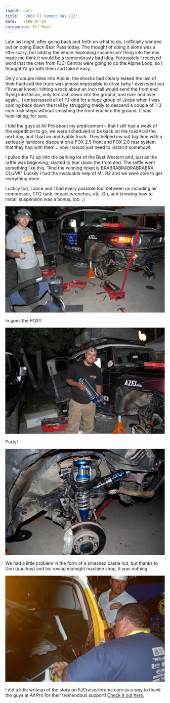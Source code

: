 ```yaml
---
layout: post
title:  "2008 FJ Summit Day III"
date:   2008-07-19
categories: Off-Road
---
```


Late last night, after going back and forth on what to do, I officially wimped out on doing Black Bear Pass today. The thought of doing it alone was a little scary, but adding the whole ‘exploding suspension’ thing into the mix made me think it would be a tremendously bad idea. Fortunately I received word that the crew from FJC-Central were going to do the Alpine Loop, so I thought I’d go with them and take it easy.

Only a couple miles into Alpine, the shocks had clearly leaked the last of their fluid and the truck was almost impossible to drive (why I even went out I’ll never know). Hitting a rock about an inch tall would send the front end flying into the air, only to crash down into the ground, and over and over again… I embarrassed all of FJ kind for a huge group of Jeeps when I was coming back down the trail by struggling madly to descend a couple of 1-3 inch rock steps without smashing the front end into the ground. It was humiliating, for sure.

I told the guys at All Pro about my predicament – that I still had a week of the expedition to go, we were scheduled to be back on the road/trail the next day, and I had an undrivable truck. They helped my out big time with a seriously hardcore discount on a FOX 2.5 front and FOX 2.0 rear system that they had with them… now I would just need to install it somehow!

I pulled the FJ up into the parking lot of the Best Western and, just as the raffle was beginning, started to tear down the front end. The raffle went something like this, “And the winning ticket is BRABRABRABRABRABRA *CLUNK*” Luckily I had the invaluable help of Mr. R2 and we were able to get everything done.

Luckily too, Lance and I had every possible tool between us including air compressor, CO2 tank, impact wrenches, etc. Oh, and knowing how to install suspension was a bonus, too. ;) 

![](/assets/img/2008-07-19-cde-30/DSC_0781.jpg)

In goes the FOX!! 

![](/assets/img/2008-07-19-cde-30/DSC_0782.jpg)

Purty! 

![](/assets/img/2008-07-19-cde-30/DSC_0783.jpg)

We had a little problem in the form of a smashed castle nut, but thanks to Don (puulboy) and his roving midnight machine shop, it was nothing. 

![](/assets/img/2008-07-19-cde-30/DSC_0791.jpg)

I did a little writeup of the story on FJCruiserforums.com as a way to thank the guys at All Pro for their tremendous support! [Check it out here.](http://www.fjcruiserforums.com/forums/all-pro-off-road/66076-all-pro-saves-summiteer-continental-divide-expedition.html)